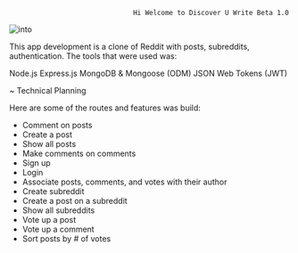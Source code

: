                                    Hi Welcome to Discover U Write Beta 1.0

![into](https://user-images.githubusercontent.com/24231101/31690500-bdd497ec-b347-11e7-9316-b9e6dc684e1a.png)

This app development is a clone of Reddit with posts, subreddits, authentication. The tools that were used was:

Node.js
Express.js
MongoDB & Mongoose (ODM)
JSON Web Tokens (JWT)

~ Technical Planning 

Here are some of the routes and features was build:
- Comment on posts
- Create a post
- Show all posts
- Make comments on comments
- Sign up
- Login
- Associate posts, comments, and votes with their author
- Create subreddit
- Create a post on a subreddit
- Show all subreddits
- Vote up a post
- Vote up a comment
- Sort posts by # of votes

